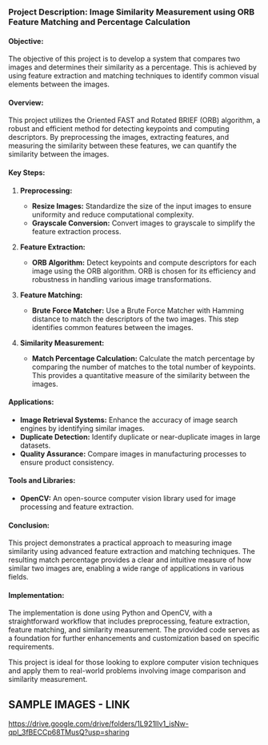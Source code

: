 ### Project Description: Image Similarity Measurement using ORB Feature Matching and Percentage Calculation

#### Objective:
The objective of this project is to develop a system that compares two images and determines their similarity as a percentage. This is achieved by using feature extraction and matching techniques to identify common visual elements between the images.

#### Overview:
This project utilizes the Oriented FAST and Rotated BRIEF (ORB) algorithm, a robust and efficient method for detecting keypoints and computing descriptors. By preprocessing the images, extracting features, and measuring the similarity between these features, we can quantify the similarity between the images.

#### Key Steps:
1. **Preprocessing:**
   - **Resize Images:** Standardize the size of the input images to ensure uniformity and reduce computational complexity.
   - **Grayscale Conversion:** Convert images to grayscale to simplify the feature extraction process.

2. **Feature Extraction:**
   - **ORB Algorithm:** Detect keypoints and compute descriptors for each image using the ORB algorithm. ORB is chosen for its efficiency and robustness in handling various image transformations.

3. **Feature Matching:**
   - **Brute Force Matcher:** Use a Brute Force Matcher with Hamming distance to match the descriptors of the two images. This step identifies common features between the images.

4. **Similarity Measurement:**
   - **Match Percentage Calculation:** Calculate the match percentage by comparing the number of matches to the total number of keypoints. This provides a quantitative measure of the similarity between the images.

#### Applications:
- **Image Retrieval Systems:** Enhance the accuracy of image search engines by identifying similar images.
- **Duplicate Detection:** Identify duplicate or near-duplicate images in large datasets.
- **Quality Assurance:** Compare images in manufacturing processes to ensure product consistency.

#### Tools and Libraries:
- **OpenCV:** An open-source computer vision library used for image processing and feature extraction.

#### Conclusion:
This project demonstrates a practical approach to measuring image similarity using advanced feature extraction and matching techniques. The resulting match percentage provides a clear and intuitive measure of how similar two images are, enabling a wide range of applications in various fields.

#### Implementation:
The implementation is done using Python and OpenCV, with a straightforward workflow that includes preprocessing, feature extraction, feature matching, and similarity measurement. The provided code serves as a foundation for further enhancements and customization based on specific requirements.

This project is ideal for those looking to explore computer vision techniques and apply them to real-world problems involving image comparison and similarity measurement.

## SAMPLE IMAGES - LINK
https://drive.google.com/drive/folders/1L921lIv1_isNw-qpl_3fBECCp68TMusQ?usp=sharing
